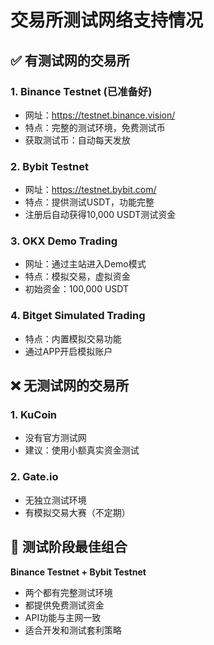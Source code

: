 # 交易所测试网络支持情况

## ✅ 有测试网的交易所

### 1. **Binance Testnet** (已准备好)
- 网址：https://testnet.binance.vision/
- 特点：完整的测试环境，免费测试币
- 获取测试币：自动每天发放

### 2. **Bybit Testnet**
- 网址：https://testnet.bybit.com/
- 特点：提供测试USDT，功能完整
- 注册后自动获得10,000 USDT测试资金

### 3. **OKX Demo Trading**
- 网址：通过主站进入Demo模式
- 特点：模拟交易，虚拟资金
- 初始资金：100,000 USDT

### 4. **Bitget Simulated Trading**
- 特点：内置模拟交易功能
- 通过APP开启模拟账户

## ❌ 无测试网的交易所

### 1. **KuCoin**
- 没有官方测试网
- 建议：使用小额真实资金测试

### 2. **Gate.io**
- 无独立测试环境
- 有模拟交易大赛（不定期）

## 🎯 测试阶段最佳组合

**Binance Testnet + Bybit Testnet**
- 两个都有完整测试环境
- 都提供免费测试资金
- API功能与主网一致
- 适合开发和测试套利策略